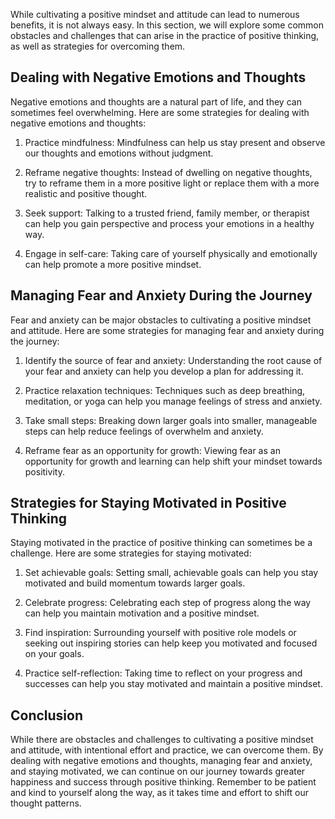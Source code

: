 
While cultivating a positive mindset and attitude can lead to numerous benefits, it is not always easy. In this section, we will explore some common obstacles and challenges that can arise in the practice of positive thinking, as well as strategies for overcoming them.

Dealing with Negative Emotions and Thoughts
-------------------------------------------

Negative emotions and thoughts are a natural part of life, and they can sometimes feel overwhelming. Here are some strategies for dealing with negative emotions and thoughts:

1. Practice mindfulness: Mindfulness can help us stay present and observe our thoughts and emotions without judgment.

2. Reframe negative thoughts: Instead of dwelling on negative thoughts, try to reframe them in a more positive light or replace them with a more realistic and positive thought.

3. Seek support: Talking to a trusted friend, family member, or therapist can help you gain perspective and process your emotions in a healthy way.

4. Engage in self-care: Taking care of yourself physically and emotionally can help promote a more positive mindset.

Managing Fear and Anxiety During the Journey
--------------------------------------------

Fear and anxiety can be major obstacles to cultivating a positive mindset and attitude. Here are some strategies for managing fear and anxiety during the journey:

1. Identify the source of fear and anxiety: Understanding the root cause of your fear and anxiety can help you develop a plan for addressing it.

2. Practice relaxation techniques: Techniques such as deep breathing, meditation, or yoga can help you manage feelings of stress and anxiety.

3. Take small steps: Breaking down larger goals into smaller, manageable steps can help reduce feelings of overwhelm and anxiety.

4. Reframe fear as an opportunity for growth: Viewing fear as an opportunity for growth and learning can help shift your mindset towards positivity.

Strategies for Staying Motivated in Positive Thinking
-----------------------------------------------------

Staying motivated in the practice of positive thinking can sometimes be a challenge. Here are some strategies for staying motivated:

1. Set achievable goals: Setting small, achievable goals can help you stay motivated and build momentum towards larger goals.

2. Celebrate progress: Celebrating each step of progress along the way can help you maintain motivation and a positive mindset.

3. Find inspiration: Surrounding yourself with positive role models or seeking out inspiring stories can help keep you motivated and focused on your goals.

4. Practice self-reflection: Taking time to reflect on your progress and successes can help you stay motivated and maintain a positive mindset.

Conclusion
----------

While there are obstacles and challenges to cultivating a positive mindset and attitude, with intentional effort and practice, we can overcome them. By dealing with negative emotions and thoughts, managing fear and anxiety, and staying motivated, we can continue on our journey towards greater happiness and success through positive thinking. Remember to be patient and kind to yourself along the way, as it takes time and effort to shift our thought patterns.
